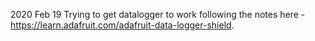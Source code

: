 2020 Feb 19
Trying to get datalogger to work following the notes here - https://learn.adafruit.com/adafruit-data-logger-shield.

